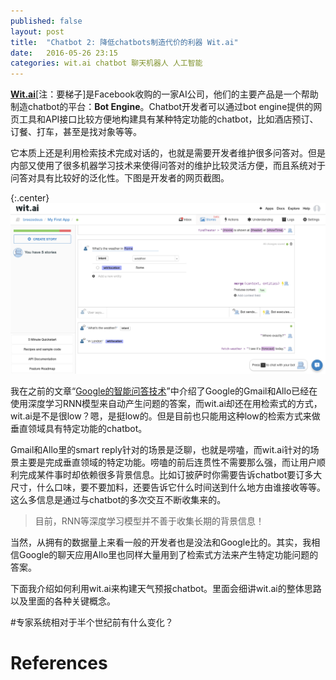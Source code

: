 ```yaml
---
published: false
layout: post
title:  "Chatbot 2: 降低chatbots制造代价的利器 Wit.ai"
date:   2016-05-26 23:15
categories: wit.ai chatbot 聊天机器人 人工智能
---
```


**[Wit.ai](https://wit.ai)**[注：要梯子]是Facebook收购的一家AI公司，他们的主要产品是一个帮助制造chatbot的平台：**Bot Engine**。Chatbot开发者可以通过bot engine提供的网页工具和API接口比较方便地构建具有某种特定功能的chatbot，比如酒店预订、订餐、打车，甚至是找对象等等。

它本质上还是利用检索技术完成对话的，也就是需要开发者维护很多问答对。但是内部又使用了很多机器学习技术来使得问答对的维护比较灵活方便，而且系统对于问答对具有比较好的泛化性。下图是开发者的网页截图。

{:.center}
![Wit.ai的开发者网页页面][wit]

我在之前的文章“[Google的智能问答技术][allo]”中介绍了Google的Gmail和Allo已经在使用深度学习RNN模型来自动产生问题的答案，而wit.ai却还在用检索式的方式，wit.ai是不是很low？嗯，是挺low的。但是目前也只能用这种low的检索方式来做垂直领域具有特定功能的chatbot。

Gmail和Allo里的smart reply针对的场景是泛聊，也就是唠嗑，而wit.ai针对的场景主要是完成垂直领域的特定功能。唠嗑的前后连贯性不需要那么强，而让用户顺利完成某件事时却依赖很多背景信息。比如订披萨时你需要告诉chatbot要订多大尺寸，什么口味，要不要加料，还要告诉它什么时间送到什么地方由谁接收等等。这么多信息是通过与chatbot的多次交互不断收集来的。

> 目前，RNN等深度学习模型并不善于收集长期的背景信息！

当然，从拥有的数据量上来看一般的开发者也是没法和Google比的。其实，我相信Google的聊天应用Allo里也同样大量用到了检索式方法来产生特定功能问题的答案。

下面我介绍如何利用wit.ai来构建天气预报chatbot。里面会细讲wit.ai的整体思路以及里面的各种关键概念。


#专家系统相对于半个世纪前有什么变化？



[wit]: /images/wit_ai.png 
[allo]: /images/google_allo_smart_reply.png "Google Allo的自动回复"
[seq]: /images/google_seq2seq.png "seq2seq模型"
[allo_lstm1]: /images/google_allo_lstm1.png "第一个LSTM模型"
[allo_lstm2]: /images/google_allo_lstm2.png "第二个LSTM模型"

[allo]: ../../../2016/05/26/breezedeus-google-allo-chat-smarter.html


# References
[^gpaper]: Oriol Vinyals, Quoc Le, [A Neural Conversational Model](http://arxiv.org/abs/1506.05869)，2015.
[^lstm]: Colah, [Understanding LSTM Networks](http://colah.github.io/posts/2015-08-Understanding-LSTMs/)，2015.
[^gmail]: Greg Corrado, [Computer, respond to this email](http://googleresearch.blogspot.jp/2015/11/computer-respond-to-this-email.html)，2015.
[^allo]: Pranav Khaitan, [Chat Smarter with Allo](http://googleresearch.blogspot.jp/2016/05/chat-smarter-with-allo.html)，2016.
